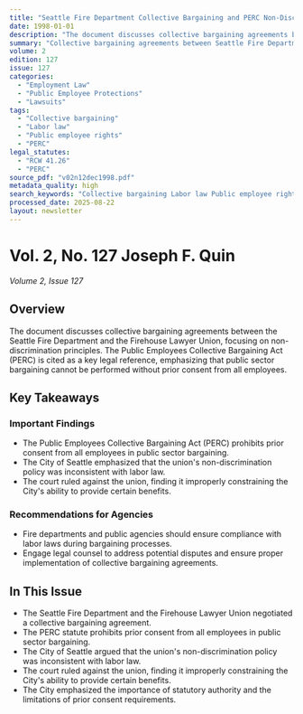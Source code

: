 ```yaml
---
title: "Seattle Fire Department Collective Bargaining and PERC Non-Discrimination Requirements"
date: 1998-01-01
description: "The document discusses collective bargaining agreements between the Seattle Fire Department and the Firehouse Lawyer Union, focusing on non-discrimination principles. The Public Employees Collective Bargaining Act (PERC) is cited as a key legal reference, emphasizing that public sector bargaining cannot be performed without prior consent from all employees."
summary: "Collective bargaining agreements between Seattle Fire Department and union, PERC requirements, and non-discrimination principles."
volume: 2
edition: 127
issue: 127
categories:
  - "Employment Law"
  - "Public Employee Protections"
  - "Lawsuits"
tags:
  - "Collective bargaining"
  - "Labor law"
  - "Public employee rights"
  - "PERC"
legal_statutes:
  - "RCW 41.26"
  - "PERC"
source_pdf: "v02n12dec1998.pdf"
metadata_quality: high
search_keywords: "Collective bargaining Labor law Public employee rights PERC Public sector bargaining Public Act 41.56 Firehouse Lawyer Union Seattle Fire Department Joseph F. Quin legal disputes FMLA DOL regulations..."
processed_date: 2025-08-22
layout: newsletter
---
```


# Vol. 2, No. 127 Joseph F. Quin

*Volume 2, Issue 127*

## Overview

The document discusses collective bargaining agreements between the Seattle Fire Department and the Firehouse Lawyer Union, focusing on non-discrimination principles. The Public Employees Collective Bargaining Act (PERC) is cited as a key legal reference, emphasizing that public sector bargaining cannot be performed without prior consent from all employees.

## Key Takeaways

### Important Findings

- The Public Employees Collective Bargaining Act (PERC) prohibits prior consent from all employees in public sector bargaining.
- The City of Seattle emphasized that the union's non-discrimination policy was inconsistent with labor law.
- The court ruled against the union, finding it improperly constraining the City's ability to provide certain benefits.

### Recommendations for Agencies

- Fire departments and public agencies should ensure compliance with labor laws during bargaining processes.
- Engage legal counsel to address potential disputes and ensure proper implementation of collective bargaining agreements.

## In This Issue

- The Seattle Fire Department and the Firehouse Lawyer Union negotiated a collective bargaining agreement.
- The PERC statute prohibits prior consent from all employees in public sector bargaining.
- The City of Seattle argued that the union's non-discrimination policy was inconsistent with labor law.
- The court ruled against the union, finding it improperly constraining the City's ability to provide certain benefits.
- The City emphasized the importance of statutory authority and the limitations of prior consent requirements.


